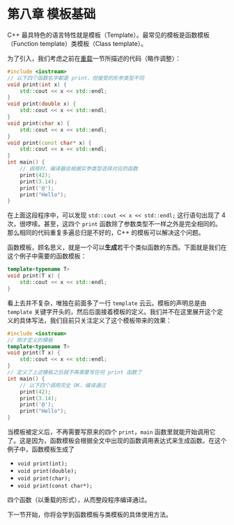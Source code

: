# 第八章 模板基础

C++ 最具特色的语言特性就是模板（Template）。最常见的模板是函数模板（Function template）类模板（Class template）。

为了引入，我们考虑之前在[重载](/ch05/overload)一节所描述的代码（略作调整）：

```cpp codemo(show)
#include <iostream>
// 以下四个函数名字都是 print，但接受的形参类型不同
void print(int x) {
    std::cout << x << std::endl;
}
void print(double x) {
    std::cout << x << std::endl;
}
void print(char x) {
    std::cout << x << std::endl;
}
void print(const char* x) {
    std::cout << x << std::endl;
}
int main() {
    // 调用时，编译器会根据实参类型选择对应的函数
    print(42);
    print(3.14);
    print('@');
    print("Hello");
}
```

在上面这段程序中，可以发现 `std::cout << x << std::endl;` 这行语句出现了 4 次，很啰嗦。甚至，这四个 `print` 函数除了参数类型不一样之外是完全相同的。那么相同的代码重复多遍总归是不好的，C++ 的模板可以解决这个问题。

函数模板，顾名思义，就是一个可以**生成**若干个类似函数的东西。下面就是我们在这个例子中需要的函数模板：
```cpp
template<typename T>
void print(T x) {
    std::cout << x << std::endl;
}
```

看上去并不复杂，唯独在前面多了一行 `template` 云云。模板的声明总是由 `template` 关键字开头的，然后后面接着模板的定义。我们并不在这里展开这个定义的具体写法，我们目前只关注定义了这个模板带来的效果：

```cpp codemo(show)
#include <iostream>
// 刚才定义的模板
template<typename T>
void print(T x) {
    std::cout << x << std::endl;
}
// 定义了上述模板之后就不再需要写任何 print 函数了
int main() {
    // 以下四个调用完全 OK，编译通过
    print(42);
    print(3.14);
    print('@');
    print("Hello");
}
```

当模板被定义后，不再需要写原来的四个 `print`，`main` 函数里就能开始调用它了。这是因为，函数模板会根据全文中出现的函数调用表达式来生成函数。在这个例子中，函数模板生成了
- `void print(int);`
- `void print(double);`
- `void print(char);`
- `void print(const char*);`

四个函数（以重载的形式），从而整段程序编译通过。

下一节开始，你将会学到函数模板与类模板的具体使用方法。
